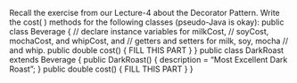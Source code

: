 Recall the exercise from our Lecture-4 about the Decorator Pattern. Write the cost( ) methods for the
following classes (pseudo-Java is okay):
public class Beverage {
// declare instance variables for milkCost,
// soyCost, mochaCost, and whipCost, and
// getters and setters for milk, soy, mocha
// and whip.
public double cost() {
FILL THIS PART
}
}
public class DarkRoast extends Beverage {
public DarkRoast() {
description = “Most Excellent Dark Roast”;
}
public double cost() {
FILL THIS PART
}
}
